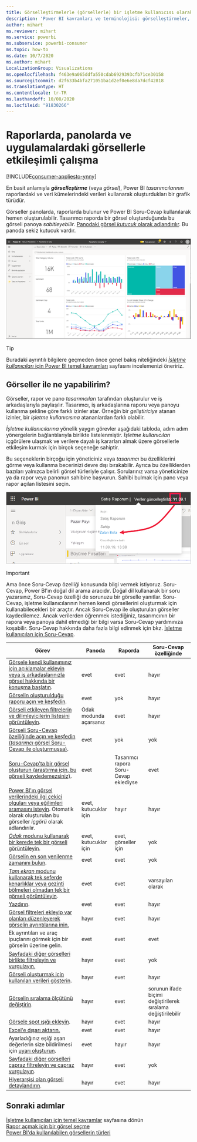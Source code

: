 ```yaml
---
title: Görselleştirmelerle (görsellerle) bir işletme kullanıcısı olarak çalışma
description: 'Power BI kavramları ve terminolojisi: görselleştirmeler, görseller. Power BI bağlamında görselleştirme, görsel nedir?'
author: mihart
ms.reviewer: mihart
ms.service: powerbi
ms.subservice: powerbi-consumer
ms.topic: how-to
ms.date: 10/7/2020
ms.author: mihart
LocalizationGroup: Visualizations
ms.openlocfilehash: f463e9a065ddfa550cdab6929393cfb71ce30158
ms.sourcegitcommit: d2f633b4bfa271051ba1d2ef0e6e8da7dcf42818
ms.translationtype: HT
ms.contentlocale: tr-TR
ms.lasthandoff: 10/08/2020
ms.locfileid: "91830266"
---
```

# <a name="interact-with-visuals-in-reports-dashboards-and-apps"></a>Raporlarda, panolarda ve uygulamalardaki görsellerle etkileşimli çalışma

[!INCLUDE[consumer-appliesto-ynny](../includes/consumer-appliesto-ynny.md)]

En basit anlamıyla ***görselleştirme*** (veya *görsel*), Power BI *tasarımcılarının* raporlardaki ve veri kümelerindeki verileri kullanarak oluşturdukları bir grafik türüdür. 

Görseller panolarda, raporlarda bulunur ve Power BI Soru-Cevap kullanılarak hemen oluşturulabilir. Tasarımcı raporda bir görsel oluşturduğunda bu görseli panoya *sabitleyebilir*. [Panodaki görsel *kutucuk* olarak adlandırılır](end-user-tiles.md). Bu panoda sekiz kutucuk vardır. 

![Kutucuklar içeren pano](media/end-user-visualizations/power-bi-dashboard.png)

> [!TIP]
> Buradaki ayrıntılı bilgilere geçmeden önce genel bakış niteliğindeki [*İşletme kullanıcıları* için Power BI temel kavramları](end-user-basic-concepts.md) sayfasını incelemenizi öneririz.

## <a name="what-can-i-do-with-visuals"></a>Görseller ile ne yapabilirim?

Görseller, rapor ve pano *tasarımcıları* tarafından oluşturulur ve iş arkadaşlarıyla paylaşılır. Tasarımcı, iş arkadaşlarına raporu veya panoyu kullanma şekline göre farklı izinler atar. Örneğin bir *geliştiriciye* atanan izinler, bir *işletme kullanıcısına* atananlardan farklı olabilir. 

*İşletme kullanıcılarına* yönelik yaygın görevler aşağıdaki tabloda, adım adım yönergelerin bağlantılarıyla birlikte listelenmiştir. *İşletme kullanıcıları* içgörülere ulaşmak ve verilere dayalı iş kararları almak üzere görsellerle etkileşim kurmak için birçok seçeneğe sahiptir.  

Bu seçeneklerin birçoğu için yöneticiniz veya *tasarımcı* bu özelliklerini görme veya kullanma becerinizi devre dışı bırakabilir. Ayrıca bu özelliklerden bazıları yalnızca belirli görsel türleriyle çalışır.  Sorularınız varsa yöneticinize ya da rapor veya panonun sahibine başvurun. Sahibi bulmak için pano veya rapor açılan listesini seçin. 

![Sahibi gösteren başlık açılan listesi](media/end-user-visualizations/power-bi-designer.png)


> [!IMPORTANT]
> Ama önce Soru-Cevap özelliği konusunda bilgi vermek istiyoruz. Soru-Cevap, Power BI'ın doğal dil arama aracıdır. Doğal dil kullanarak bir soru yazarsınız, Soru-Cevap özelliği de sorunuzu bir görselle yanıtlar. Soru-Cevap, işletme kullanıcılarının hemen kendi görsellerini oluşturmak için kullanabilecekleri bir araçtır. Ancak Soru-Cevap ile oluşturulan görseller kaydedilemez. Ancak verilerden öğrenmek istediğiniz, tasarımcının bir rapora veya panoya dahil etmediği bir bilgi varsa Soru-Cevap yardımınıza koşabilir. Soru-Cevap hakkında daha fazla bilgi edinmek için bkz. [İşletme kullanıcıları için Soru-Cevap](end-user-q-and-a.md).



|Görev  |Panoda  |Raporda  | Soru-Cevap özelliğinde
|---------|---------|---------|--------|
|[Görsele kendi kullanımınız için açıklamalar ekleyin veya iş arkadaşlarınızla görsel hakkında bir konuşma başlatın](end-user-comment.md).     |  evet       |   evet      |  hayır  |
|[Görselin oluşturulduğu raporu açın ve keşfedin](end-user-tiles.md).     |    evet     |   yok      |  hayır |
|[Görseli etkileyen filtrelerin ve dilimleyicilerin listesini görüntüleyin](end-user-report-filter.md).     |    Odak modunda açarsanız     |   evet      |  hayır |
|[Görseli Soru-Cevap özelliğinde açın ve keşfedin (*tasarımcı* görsel Soru-Cevap ile oluşturmuşsa)](end-user-q-and-a.md).     |   evet      |   yok      |  yok  |
|[Soru-Cevap'ta bir görsel oluşturun (araştırma için, bu görseli kaydedemezsiniz)](end-user-q-and-a.md).     |   evet      |   Tasarımcı rapora Soru-Cevap eklediyse      |  evet  |
|[Power BI'ın görsel verilerindeki ilgi çekici olguları veya eğilimleri aramasını isteyin](end-user-insights.md).  Otomatik olarak oluşturulan bu görseller *içgörü* olarak adlandırılır.     |    evet, kutucuklar için    |  hayır       | hayır   |
|[*Odak* modunu kullanarak bir kerede tek bir görseli görüntüleyin](end-user-focus.md).     | evet, kutucuklar için        |   evet, görseller için      | yok  |
|[Görselin en son yenilenme zamanını bulun](end-user-fresh.md).     |  evet       |    evet     | yok  |
|[*Tam ekran* modunu kullanarak tek seferde kenarlıklar veya gezinti bölmeleri olmadan tek bir görseli görüntüleyin](end-user-focus.md).     |   evet      |  evet       | varsayılan olarak  |
|[Yazdırın](end-user-print.md).     |  evet       |   evet      | hayır  |
|[Görsel filtreleri ekleyip var olanları düzenleyerek görselin ayrıntılarına inin.](end-user-report-filter.md)     |    hayır     |   evet      | hayır  |
|Ek ayrıntıları ve araç ipuçlarını görmek için bir görselin üzerine gelin.     |    evet     |   evet      | evet  |
|[Sayfadaki diğer görselleri birlikte filtreleyin ve vurgulayın.](end-user-interactions.md)    |   hayır      |   evet      | yok  |
|[Görseli oluşturmak için kullanılan verileri gösterin](end-user-show-data.md).     |  hayır       |   evet      | hayır  |
| [Görselin sıralama ölçütünü değiştirin](end-user-change-sort.md). | hayır  | evet  | sorunun ifade biçimi değiştirilerek sıralama değiştirilebilir  |
| [Görsele spot ışığı ekleyin](end-user-spotlight.md). | hayır  | evet  |  hayır |
| [Excel'e dışarı aktarın.](end-user-export.md) | evet | evet | hayır|
| Ayarladığınız eşiği aşan değerlerin size bildirilmesi için [uyarı oluşturun](end-user-alerts.md).  | evet  | hayır  | hayır |
| [Sayfadaki diğer görselleri çapraz filtreleyin ve çapraz vurgulayın](end-user-report-filter.md).  | hayır      | evet  | yok |
| [Hiyerarşisi olan görseli detaylandırın](end-user-drill.md).  | hayır  | evet   | hayır |

## <a name="next-steps"></a>Sonraki adımlar
[İşletme kullanıcıları için temel kavramlar](end-user-basic-concepts.md) sayfasına dönün    
[Rapor açmak için bir görsel seçme](end-user-report-open.md)    
[Power BI'da kullanılabilen görsellerin türleri](end-user-visual-type.md)
